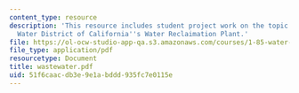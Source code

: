 ```yaml
---
content_type: resource
description: 'This resource includes student project work on the topic: Irvine Ranch
  Water District of California''s Water Reclaimation Plant.'
file: https://ol-ocw-studio-app-qa.s3.amazonaws.com/courses/1-85-water-and-wastewater-treatment-engineering-spring-2006/51f6caacdb3e9e1abddd935fc7e0115e_wastewater.pdf
file_type: application/pdf
resourcetype: Document
title: wastewater.pdf
uid: 51f6caac-db3e-9e1a-bddd-935fc7e0115e
---
```

